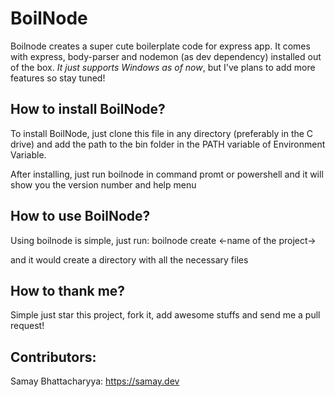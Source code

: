 # BoilNode

Boilnode creates a super cute boilerplate code for express app. It comes with express, body-parser and nodemon (as dev dependency) installed out of the box. *It just supports Windows as of now*, but I've plans to add more features so stay tuned!

## How to install BoilNode?

To install BoilNode, just clone this file in any directory (preferably in the C drive) and add the path to the bin folder in the PATH variable of Environment Variable.

After installing, just run boilnode in command promt or powershell and it will show you the version number and help menu

## How to use BoilNode?

Using boilnode is simple, just run:
boilnode create <-name of the project->

and it would create a directory with all the necessary files

## How to thank me?

Simple just star this project, fork it, add awesome stuffs and send me a pull request!

## Contributors:

Samay Bhattacharyya: https://samay.dev
